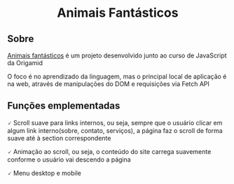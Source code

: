 <h1 align='center'>Animais Fantásticos</h1>

## Sobre

[Animais fantásticos](https://williamxr.github.io/AnimaisFantasticos-ProjetoFinal/) é um projeto desenvolvido junto ao curso de JavaScript da Origamid

O foco é no aprendizado da linguagem, mas o principal local de aplicação é na web, através de manipulações do DOM e requisições via Fetch API

##  Funções emplementadas

🗸 Scroll suave para links internos, ou seja, sempre que o usuário clicar em algum link interno(sobre, contato, serviços), a página faz o scroll de forma suave até à section correspondente

🗸 Animação ao scroll, ou seja, o conteúdo do site carrega suavemente conforme o usuário vai descendo a página

🗸 Menu desktop e mobile


